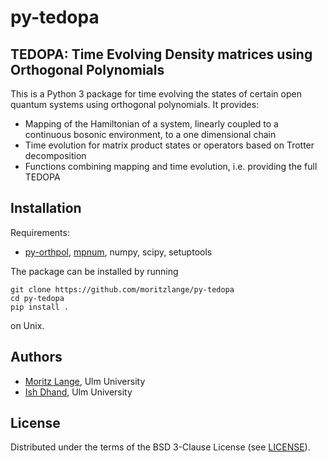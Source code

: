 # py-tedopa
## TEDOPA: Time Evolving Density matrices using Orthogonal Polynomials
This is a Python 3 package for time evolving the states of certain open quantum systems using orthogonal polynomials. It provides:
* Mapping of the Hamiltonian of a system, linearly coupled to a continuous bosonic environment, to a one dimensional chain
* Time evolution for matrix product states or operators based on Trotter decomposition
* Functions combining mapping and time evolution, i.e. providing the full TEDOPA

## Installation
Requirements:

* [py-orthpol](https://github.com/moritzlange/py-orthpol), [mpnum](https://github.com/dseuss/mpnum), numpy, scipy, setuptools

The package can be installed by running

    git clone https://github.com/moritzlange/py-tedopa
    cd py-tedopa
    pip install .
on Unix.

## Authors
* [Moritz Lange](https://github.com/moritzlange), Ulm University
* [Ish Dhand](https://github.com/ishdhand), Ulm University

## License 
Distributed under the terms of the BSD 3-Clause License (see [LICENSE](LICENSE)).